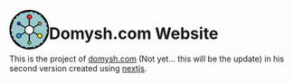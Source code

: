 <img align="left" src="public/img/icon.png" width="70" /><h1>Domysh.com Website</h1>
This is the project of [domysh.com](https://domysh.com) (Not yet... this will be the update) in his second version created using [nextjs](https://nextjs.org/).
